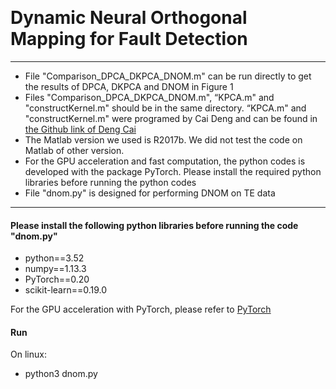 ﻿﻿﻿﻿﻿﻿﻿﻿﻿﻿﻿﻿﻿﻿﻿#   Dynamic Neural Orthogonal Mapping for Fault Detection***- File "Comparison\_DPCA\_DKPCA\_DNOM.m" can be run directly to get the results of DPCA, DKPCA and DNOM in Figure 1- Files "Comparison\_DPCA\_DKPCA\_DNOM.m", “KPCA.m" and "constructKernel.m" should be in the same directory.  “KPCA.m" and "constructKernel.m" were programed by Cai Deng and can be found in [the Github link of Deng Cai](https://github.com/dengcai78/MatlabFunc/tree/master/SubspaceLearning)- The Matlab version we used is R2017b. We did not test the code on Matlab of other version.- For the GPU acceleration and fast computation, the python codes is developed with the package PyTorch. Please install  the required python libraries before running the python codes-  File "dnom.py" is designed for performing DNOM on TE data*** ####  Please install the following python libraries before running the code "dnom.py"- python==3.52- numpy==1.13.3- PyTorch==0.20- scikit-learn==0.19.0For the GPU acceleration with PyTorch, please refer to [PyTorch](http://pytorch.org/)#### RunOn linux:- python3 dnom.py